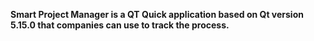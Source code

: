 **Smart Project Manager is a QT Quick application based on Qt version 5.15.0 that companies can use to track the process.**
